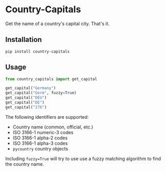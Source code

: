 # Country-Capitals
Get the name of a country's capital city. That's it.

## Installation
```
pip install country-capitals
```

## Usage
```python
from country_capitals import get_capital

get_capital("Germany")
get_capital("Germ", fuzzy=True)
get_capital("DEU")
get_capital("DE")
get_capital("276")
```

The following identifiers are supported:
- Country name (common, official, etc.)
- ISO 3166-1 numeric-3 codes
- ISO 3166-1 alpha-2 codes
- ISO 3166-1 alpha-3 codes
- `pycountry` country objects

Including `fuzzy=True` will try to use use a fuzzy matching algorithm to find the country name.
